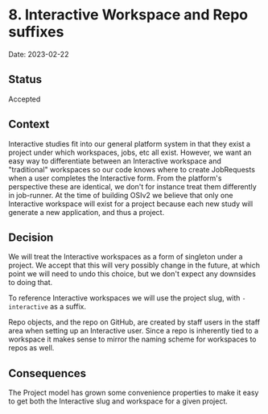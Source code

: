 # 8. Interactive Workspace and Repo suffixes
Date: 2023-02-22


## Status
Accepted


## Context
Interactive studies fit into our general platform system in that they exist a project under which workspaces, jobs, etc all exist.
However, we want an easy way to differentiate between an Interactive workspace and "traditional" workspaces so our code knows where to create JobRequests when a user completes the Interactive form.
From the platform's perspective these are identical, we don't for instance treat them differently in job-runner.
At the time of building OSIv2 we believe that only one Interactive workspace will exist for a project because each new study will generate a new application, and thus a project.


## Decision
We will treat the Interactive workspaces as a form of singleton under a project.
We accept that this will very possibly change in the future, at which point we will need to undo this choice, but we don't expect any downsides to doing that.

To reference Interactive workspaces we will use the project slug, with `-interactive` as a suffix.

Repo objects, and the repo on GitHub, are created by staff users in the staff area when setting up an Interactive user.
Since a repo is inherently tied to a workspace it makes sense to mirror the naming scheme for workspaces to repos as well.


## Consequences
The Project model has grown some convenience properties to make it easy to get both the Interactive slug and workspace for a given project.
